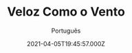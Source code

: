 ---
id: '78d3dffa-ba7c-425d-b785-d9a284c0818b'
type: 'movie' # Filme, Série, Anime
title: "Veloz Como o Vento"
synopsis: ["A paixão por motores sempre correu nas veias de Giulia De Martino. Ela vem de uma família que produz gerações de campeões de corridas de automóveis. Também ela é um piloto, um talento excepcional que aos dezessete anos participa do Campeonato GT, sob a orientação de seu pai Mario. Até que em um dia tudo muda e Giulia tem de enfrentar sozinha as pistas e a vida. Para complicar a situação, seu irmão Loris retorna de forma inesperada. Eles serão obrigados a trabalhar em conjunto, em uma sucessão de adrenalina e emoção, descobrindo o quão difícil e importante é tentar ser uma família. O drama é baseado em uma história real.",
]
originalTitle: "Veloce come il vento"
date: '2021-04-05T19:45:57.000Z'
update: '2021-04-05T19:45:57.000Z'
releaseDate: '2016-04-07T03:00:00.000Z'
imdb:
  rating: '7.3' # 8.5
  id: '' # tt0470752
duration: '1h 59 Min'
trailer:
  urls: [
    'QewRgOmT_fA',
  ]
tags: ['720p', '1080p']
genre: ['Drama'] #
quality: 'BluRay' # BluRay, WEB-DL, HDTV, WEB-DL4K, WEB-DLe
format: 'Mkv' # MKV, MP4, TS
audio: 'Português, Italiano' # Dublado, Legendado, Dual Audio, Dub & Leg
subtitle: 'Português' # Português, inglês,
size: '1.58 GB | 2.69 GB' # 4.8 GB
audioQuality: 10
videoQuality: 10
directors: []
#  - name: 'Lana Wachowski'
#    image: ''
#  - name: 'Lilly Wachowski'
#    image: ''
cast: []
#  - name: 'Keanu Reeves'
#    image: ''
#    characterName: 'Neo'
writers: []
#  - name: ''
#    image: ''
maturityRating:
  age: '' # L , 10, 12, 14, 16, 18
  topics: [''] # Violence, Illegal drugs, Inappropriate Language, Legal Drugs, Sexual Content, Extreme Violence
###########################################
download:
  
  - url: 'magnet:?xt=urn:btih:0c0796f19af739eb6df67ccd719111e3a788ccb4&dn=LAPUMiA.Org%20-%20Veloz%20Como%20o%20Vento%202020%20(720p)&tr=udp%3a%2f%2ftracker.opentrackr.org%3a1337%2fannounce&tr=udp%3a%2f%2ftracker.openbittorrent.com%3a80%2fannounce&tr=udp%3a%2f%2ftracker.trackerfix.com%3a80%2fannounce&tr=udp%3a%2f%2ftracker.coppersurfer.tk%3a6969%2fannounce&tr=udp%3a%2f%2ftracker.leechers-paradise.org%3a6969%2fannounce&tr=udp%3a%2f%2feddie4.nl%3a6969%2fannounce&tr=udp%3a%2f%2fp4p.arenabg.com%3a1337%2fannounce&tr=udp%3a%2f%2fexplodie.org%3a6969%2fannounce&tr=udp%3a%2f%2fzer0day.ch%3a1337%2fannounce'
    resolution: '720p' # 720p, 1080p, 4K,
    audio: 'Dual Áudio' # Dublado, Legendado, Dual Audio
    size: '' # 4.8 GB
    quality: '' # BluRay, WEB-DL
    format: '' # MKV
  - url: 'magnet:?xt=urn:btih:62ad0e3a1616bcdecbd9800e0531c8b3ed42905f&dn=LAPUMiA.Org%20-%20Veloz%20Como%20o%20Vento%202020%20(1080p)&tr=udp%3a%2f%2ftracker.opentrackr.org%3a1337%2fannounce&tr=udp%3a%2f%2ftracker.openbittorrent.com%3a80%2fannounce&tr=udp%3a%2f%2ftracker.trackerfix.com%3a80%2fannounce&tr=udp%3a%2f%2ftracker.coppersurfer.tk%3a6969%2fannounce&tr=udp%3a%2f%2ftracker.leechers-paradise.org%3a6969%2fannounce&tr=udp%3a%2f%2feddie4.nl%3a6969%2fannounce&tr=udp%3a%2f%2fp4p.arenabg.com%3a1337%2fannounce&tr=udp%3a%2f%2fexplodie.org%3a6969%2fannounce&tr=udp%3a%2f%2fzer0day.ch%3a1337%2fannounce'
    resolution: '1080p' # 720p, 1080p, 4K,
    audio: 'Dual Áudio' # Dublado, Legendado, Dual Audio
    size: '' # 4.8 GB
    quality: '' # BluRay, WEB-DL
    format: '' # MKV
images:
  cover: '/assets/movies/veloz-como-o-vento.jpg'
  background: '/assets/movies/'
---
